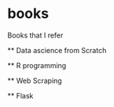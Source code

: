 # books
Books that I refer


** Data ascience from Scratch 

** R programming

** Web Scraping

** Flask
